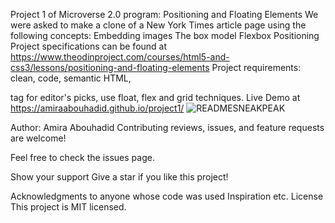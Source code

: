 Project 1 of Microverse 2.0 program: Positioning and Floating Elements We were asked to make a clone of a New York Times article page using the following concepts: Embedding images The box model Flexbox Positioning Project specifications can be found at https://www.theodinproject.com/courses/html5-and-css3/lessons/positioning-and-floating-elements Project requirements: clean, code, semantic HTML,

tag for editor's picks, use float, flex and grid techniques. Live Demo at https://amiraabouhadid.github.io/project1/
![READMESNEAKPEAK](https://user-images.githubusercontent.com/56790126/108226304-75532f00-7145-11eb-9f71-7916903fbc67.png)


Author: Amira Abouhadid Contributing reviews, issues, and feature requests are welcome!

Feel free to check the issues page.

Show your support Give a star if you like this project!

Acknowledgments to anyone whose code was used Inspiration etc. License This project is MIT licensed.
